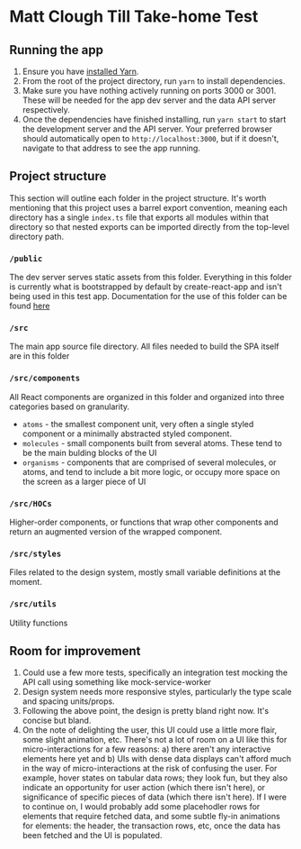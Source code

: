 # Matt Clough Till Take-home Test

## Running the app
1. Ensure you have [installed Yarn](https://classic.yarnpkg.com/lang/en/docs/install).
2. From the root of the project directory, run `yarn` to install dependencies.
3. Make sure you have nothing actively running on ports 3000 or 3001. These will be needed for the app dev server and the data API server respectively.
3. Once the dependencies have finished installing, run `yarn start` to start the development server and the API server. Your preferred browser should automatically open to `http://localhost:3000`, but if it doesn't, navigate to that address to see the app running.

## Project structure
This section will outline each folder in the project structure. It's worth mentioning that this project uses a barrel export convention, meaning each directory has a single `index.ts` file that exports all modules within that directory so that nested exports can be imported directly from the top-level directory path.

### `/public`
The dev server serves static assets from this folder. Everything in this folder is currently what is bootstrapped by default by create-react-app and isn't being used in this test app. Documentation for the use of this folder can be found [here](https://create-react-app.dev/docs/using-the-public-folder/)

### `/src`
The main app source file directory. All files needed to build the SPA itself are in this folder

### `/src/components`
All React components are organized in this folder and organized into three categories based on granularity.

- `atoms` - the smallest component unit, very often a single styled component or a minimally abstracted styled component.
- `molecules` - small components built from several atoms. These tend to be the main bulding blocks of the UI
- `organisms` - components that are comprised of several molecules, or atoms, and tend to include a bit more logic, or occupy more space on the screen as a larger piece of UI

### `/src/HOCs`
Higher-order components, or functions that wrap other components and return an augmented version of the wrapped component.

### `/src/styles`
Files related to the design system, mostly small variable definitions at the moment.

### `/src/utils`
Utility functions

## Room for improvement
1. Could use a few more tests, specifically an integration test mocking the API call using something like mock-service-worker
2. Design system needs more responsive styles, particularly the type scale and spacing units/props.
3. Following the above point, the design is pretty bland right now. It's concise but bland.
4. On the note of delighting the user, this UI could use a little more flair, some slight animation, etc. There's not a lot of room on a UI like this for micro-interactions for a few reasons: a) there aren't any interactive elements here yet and b) UIs with dense data displays can't afford much in the way of micro-interactions at the risk of confusing the user. For example, hover states on tabular data rows; they look fun, but they also indicate an opportunity for user action (which there isn't here), or significance of specific pieces of data (which there isn't here). If I were to continue on, I would probably add some placehodler rows for elements that require fetched data, and some subtle fly-in animations for elements: the header, the transaction rows, etc, once the data has been fetched and the UI is populated.